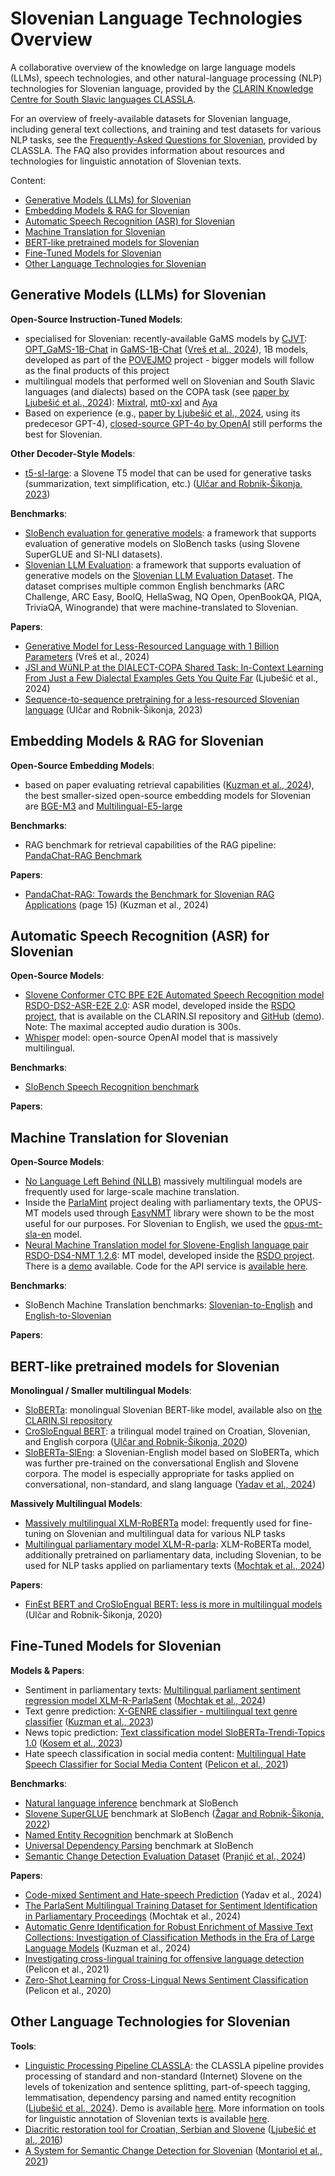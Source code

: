 # Slovenian Language Technologies Overview
A collaborative overview of the knowledge on large language models (LLMs), speech technologies, and other natural-language processing (NLP) technologies for Slovenian language, provided by the [CLARIN Knowledge Centre for South Slavic languages CLASSLA](https://www.clarin.si/info/k-centre/).

For an overview of freely-available datasets for Slovenian language, including general text collections, and training and test datasets for various NLP tasks, see the [Frequently-Asked Questions for Slovenian](https://www.clarin.si/info/k-centre/faq4slovene/), provided by CLASSLA. The FAQ also provides information about resources and technologies for linguistic annotation of Slovenian texts.

Content:
- [Generative Models (LLMs) for Slovenian](#generative-models-llms-for-slovenian)
- [Embedding Models & RAG for Slovenian](#embedding-models--rag-for-slovenian)
- [Automatic Speech Recognition (ASR) for Slovenian](#automatic-speech-recognition-asr-for-slovenian)
- [Machine Translation for Slovenian](#machine-translation-for-slovenian)
- [BERT-like pretrained models for Slovenian](#bert-like-pretrained-models-for-slovenian)
- [Fine-Tuned Models for Slovenian](#fine-tuned-models-for-slovenian)
- [Other Language Technologies for Slovenian](#other-language-technologies-for-slovenian)

## Generative Models (LLMs) for Slovenian

**Open-Source Instruction-Tuned Models**:
- specialised for Slovenian: recently-available GaMS models by [CJVT](https://huggingface.co/cjvt): [OPT_GaMS-1B-Chat](https://huggingface.co/cjvt/OPT_GaMS-1B-Chat) in [GaMS-1B-Chat](https://huggingface.co/cjvt/GaMS-1B-Chat) ([Vreš et al., 2024](https://www.sdjt.si/wp/wp-content/uploads/2024/09/JT-DH-2024_Vres_Bozic_Potocnik_Martincic_Robnik.pdf)), 1B models, developed as part of the [POVEJMO](https://povejmo.si/) project - bigger models will follow as the final products of this project
- multilingual models that performed well on Slovenian and South Slavic languages (and dialects) based on the COPA task (see [paper by Ljubešić et al., 2024](https://aclanthology.org/2024.vardial-1.18.pdf)): [Mixtral](https://huggingface.co/mistralai/Mixtral-8x7B-Instruct-v0.1), [mt0-xxl](https://huggingface.co/bigscience/mt0-xxl) and [Aya](https://huggingface.co/CohereForAI/aya-101)
- Based on experience (e.g., [paper by Ljubešić et al., 2024](https://aclanthology.org/2024.vardial-1.18.pdf), using its predecesor GPT-4), [closed-source GPT-4o by OpenAI](https://openai.com/index/hello-gpt-4o/) still performs the best for Slovenian.

**Other Decoder-Style Models**:
- [t5-sl-large](https://huggingface.co/cjvt/t5-sl-large): a Slovene T5 model that can be used for generative tasks (summarization, text simplification, etc.) ([Ulčar and Robnik-Šikonja, 2023](https://www.frontiersin.org/journals/artificial-intelligence/articles/10.3389/frai.2023.932519/full))

**Benchmarks**:
- [SloBench evaluation for generative models](https://github.com/SloLama/slobench_evaluation): a framework that supports evaluation of generative models on SloBench tasks (using Slovene SuperGLUE and SI-NLI datasets).
- [Slovenian LLM Evaluation](https://github.com/SloLama/slovenian-llm-eval): a framework that supports evaluation of generative models on the [Slovenian LLM Evaluation Dataset](https://huggingface.co/datasets/cjvt/slovenian-llm-eval). The dataset comprises multiple common English benchmarks (ARC Challenge, ARC Easy, BoolQ, HellaSwag, NQ Open, OpenBookQA, PIQA, TriviaQA, Winogrande) that were machine-translated to Slovenian.

**Papers**:
- [Generative Model for Less-Resourced Language with 1 Billion Parameters](https://www.sdjt.si/wp/wp-content/uploads/2024/09/JT-DH-2024_Vres_Bozic_Potocnik_Martincic_Robnik.pdf) (Vreš et al., 2024)
- [JSI and WüNLP at the DIALECT-COPA Shared Task: In-Context Learning From Just a Few Dialectal Examples Gets You Quite Far](https://aclanthology.org/2024.vardial-1.18.pdf) (Ljubešić et al., 2024)
- [Sequence-to-sequence pretraining for a less-resourced Slovenian language](https://www.frontiersin.org/journals/artificial-intelligence/articles/10.3389/frai.2023.932519/full) (Ulčar and Robnik-Šikonja, 2023)


## Embedding Models & RAG for Slovenian

**Open-Source Embedding Models**:
- based on paper evaluating retrieval capabilities ([Kuzman et al., 2024](https://is.ijs.si/wp-content/uploads/2024/10/IS2024_Volume-A-DRAFT-1.pdf)), the best smaller-sized open-source embedding models for Slovenian are [BGE-M3](https://huggingface.co/BAAI/bge-m3) and [Multilingual-E5-large](https://huggingface.co/intfloat/multilingual-e5-large)

**Benchmarks**:
- RAG benchmark for retrieval capabilities of the RAG pipeline: [PandaChat-RAG Benchmark](https://github.com/TajaKuzman/pandachat-rag-benchmark)

**Papers**:
- [PandaChat-RAG: Towards the Benchmark for Slovenian RAG Applications](https://is.ijs.si/wp-content/uploads/2024/10/IS2024_Volume-A-DRAFT-1.pdf) (page 15) (Kuzman et al., 2024)

## Automatic Speech Recognition (ASR) for Slovenian

**Open-Source Models**:
- [Slovene Conformer CTC BPE E2E Automated Speech Recognition model RSDO-DS2-ASR-E2E 2.0](
http://hdl.handle.net/11356/1737): ASR model, developed inside the [RSDO project](https://rsdo.slovenscina.eu/en/speech-technologies), that is available on the CLARIN.SI repository and [GitHub](https://github.com/clarinsi/Slovene_ASR_e2e) ([demo](https://www.slovenscina.eu/en/razpoznavalnik)). Note: The maximal accepted audio duration is 300s.
- [Whisper](https://huggingface.co/openai/whisper-large-v3) model: open-source OpenAI model that is massively multilingual.

**Benchmarks**:
- [SloBench Speech Recognition benchmark](https://slobench.cjvt.si/leaderboard/view/10)
 
**Papers**:

## Machine Translation for Slovenian

**Open-Source Models**:
- [No Language Left Behind (NLLB)](https://github.com/facebookresearch/fairseq/tree/nllb) massively multilingual models are frequently used for large-scale machine translation.
- Inside the [ParlaMint](https://www.clarin.eu/parlamint-project-information) project dealing with parliamentary texts, the OPUS-MT models used through [EasyNMT](https://github.com/UKPLab/EasyNMT) library were shown to be the most useful for our purposes. For Slovenian to English, we used the [opus-mt-sla-en](https://huggingface.co/Helsinki-NLP/opus-mt-sla-en) model.
- [Neural Machine Translation model for Slovene-English language pair RSDO-DS4-NMT 1.2.6](https://www.clarin.si/repository/xmlui/handle/11356/1736): MT model, developed inside the [RSDO project](https://rsdo.slovenscina.eu/en/machine-translation). There is a [demo](https://www.slovenscina.eu/en/prevajalnik) available. Code for the API service is [available here](https://github.com/clarinsi/Slovene_NMT).

**Benchmarks**:
- SloBench Machine Translation benchmarks: [Slovenian-to-English](https://slobench.cjvt.si/leaderboard/view/7) and [English-to-Slovenian](https://slobench.cjvt.si/leaderboard/view/8)

**Papers**:

##  BERT-like pretrained models for Slovenian

**Monolingual / Smaller multilingual Models**:
- [SloBERTa](https://huggingface.co/EMBEDDIA/sloberta): monolingual Slovenian BERT-like model, available also on [the CLARIN.SI repository](http://hdl.handle.net/11356/1397)
- [CroSloEngual BERT](https://huggingface.co/EMBEDDIA/crosloengual-bert): a trilingual model trained on Croatian, Slovenian, and English corpora ([Ulčar and Robnik-Šikonja, 2020](https://link.springer.com/chapter/10.1007/978-3-030-58323-1_11))
- [SloBERTa-SlEng](https://huggingface.co/cjvt/sloberta-sleng): a Slovenian-English model based on SloBERTa, which was further pre-trained on the conversational English and Slovene corpora. The model is especially appropriate for tasks applied on conversational, non-standard, and slang language ([Yadav et al., 2024](https://arxiv.org/abs/2405.12929)) 

**Massively Multilingual Models**:
- [Massively multilingual XLM-RoBERTa](https://huggingface.co/FacebookAI/xlm-roberta-large) model: frequently used for fine-tuning on Slovenian and multilingual data for various NLP tasks
- [Multilingual parliamentary model XLM-R-parla](https://huggingface.co/classla/xlm-r-parla): XLM-RoBERTa model, additionally pretrained on parliamentary data, including Slovenian, to be used for NLP tasks applied on parliamentary texts ([Mochtak et al., 2024](https://aclanthology.org/2024.lrec-main.1393/))

**Papers**:
- [FinEst BERT and CroSloEngual BERT: less is more in multilingual models](https://link.springer.com/chapter/10.1007/978-3-030-58323-1_11) (Ulčar and Robnik-Šikonja, 2020)

## Fine-Tuned Models for Slovenian

**Models & Papers**:
- Sentiment in parliamentary texts: [Multilingual parliament sentiment regression model XLM-R-ParlaSent](https://huggingface.co/classla/xlm-r-parlasent) ([Mochtak et al., 2024](https://aclanthology.org/2024.lrec-main.1393/))
- Text genre prediction: [X-GENRE classifier - multilingual text genre classifier](https://huggingface.co/classla/xlm-roberta-base-multilingual-text-genre-classifier) ([Kuzman et al., 2023](https://www.mdpi.com/2504-4990/5/3/59))
- News topic prediction: [Text classification model SloBERTa-Trendi-Topics 1.0](https://huggingface.co/cjvt/sloberta-trendi-topics) ([Kosem et al., 2023](https://journals.uni-lj.si/slovenscina2/article/download/12073/13790))
- Hate speech classification in social media content: [Multilingual Hate Speech Classifier for Social Media Content](https://huggingface.co/Andrazp/multilingual-hate-speech-robacofi) ([Pelicon et al., 2021](https://peerj.com/articles/cs-559/))

**Benchmarks**:
- [Natural language inference](https://slobench.cjvt.si/leaderboard/view/9) benchmark at SloBench
- [Slovene SuperGLUE](https://slobench.cjvt.si/leaderboard/view/3) benchmark at SloBench ([Žagar and Robnik-Šikonja, 2022](https://aclanthology.org/2022.lrec-1.221/))
- [Named Entity Recognition](https://slobench.cjvt.si/leaderboard/view/12) benchmark at SloBench
- [Universal Dependency Parsing](https://slobench.cjvt.si/leaderboard/view/11) benchmark at SloBench
- [Semantic Change Detection Evaluation Dataset](https://www.clarin.si/repository/xmlui/handle/11356/1651) ([Pranjić et al., 2024](https://arxiv.org/abs/2402.16596))

**Papers**:
- [Code-mixed Sentiment and Hate-speech Prediction](https://arxiv.org/abs/2405.12929) (Yadav et al., 2024)
- [The ParlaSent Multilingual Training Dataset for Sentiment Identification in Parliamentary Proceedings](https://aclanthology.org/2024.lrec-main.1393/) (Mochtak et al., 2024)
- [Automatic Genre Identification for Robust Enrichment of Massive Text Collections: Investigation of Classification Methods in the Era of Large Language Models](https://www.mdpi.com/2504-4990/5/3/59) (Kuzman et al., 2024)
- [Investigating cross-lingual training for offensive language detection](https://peerj.com/articles/cs-559/) (Pelicon et al., 2021)
- [Zero-Shot Learning for Cross-Lingual News Sentiment Classification](https://www.mdpi.com/2076-3417/10/17/5993) (Pelicon et al., 2020)

## Other Language Technologies for Slovenian

**Tools**:
- [Linguistic Processing Pipeline CLASSLA](https://github.com/clarinsi/classla): the CLASSLA pipeline provides processing of standard and non-standard (Internet) Slovene on the levels of tokenization and sentence splitting, part-of-speech tagging, lemmatisation, dependency parsing and named entity recognition ([Ljubešić et al., 2024](https://www.sdjt.si/wp/wp-content/uploads/2024/09/JT-DH_2024-Ljubesic_Tercon_Doborovoljc.pdf)). Demo is available [here](https://clarin.si/oznacevalnik/eng). More information on tools for linguistic annotation of Slovenian texts is available [here](https://www.clarin.si/info/k-centre/faq4slovene/#2_Tools_to_annotate_Slovene_texts).
- [Diacritic restoration tool for Croatian, Serbian and Slovene](https://github.com/clarinsi/redi) ([Ljubešić et al., 2016](https://aclanthology.org/L16-1573/))
- [A System for Semantic Change Detection for Slovenian](https://github.com/RSDO-DS3/SloSemanticShiftDetection?tab=readme-ov-file) ([Montariol et al., 2021](https://aclanthology.org/2021.naacl-main.369/))
